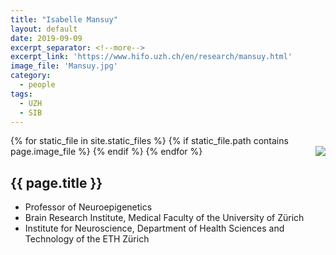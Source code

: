 ```yaml
---
title: "Isabelle Mansuy"
layout: default
date: 2019-09-09
excerpt_separator: <!--more-->
excerpt_link: 'https://www.hifo.uzh.ch/en/research/mansuy.html'
image_file: 'Mansuy.jpg'
category:
  - people
tags:
  - UZH
  - SIB
---
```


{% for static_file in site.static_files %}
  {% if static_file.path contains page.image_file %}
<img style="float: right; max-width: 60px;" src="{{ static_file.path | relative_url}}" />
  {% endif %}
{% endfor %}

## {{ page.title }}

* Professor of Neuroepigenetics
* Brain Research Institute, Medical Faculty of the University of Zürich
* Institute for Neuroscience, Department of Health Sciences and Technology of the ETH Zürich

<!--more-->
